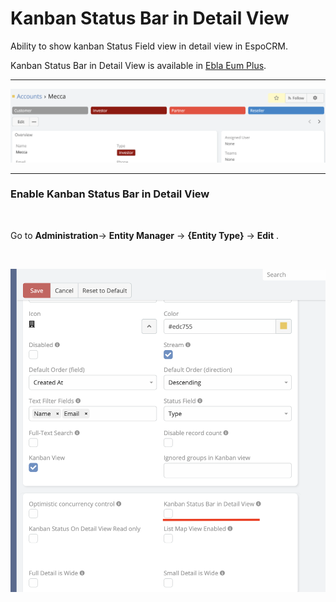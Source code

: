 # Kanban Status Bar in Detail View

Ability to show kanban Status Field view in detail view in EspoCRM.

Kanban Status Bar in Detail View is available
in [Ebla Eum Plus](https://www.eblasoft.com.tr/espocrm-extension-page/espocrm-kanban-board).


---

![Kanban Status Bar in Detail View](../../_static/images/extensions/enum-plus/kanban-status-bar-in-detail-view.png)

---

### Enable Kanban Status Bar in Detail View

<br>


Go to **Administration**-> **Entity Manager** -> **{Entity Type}** -> **Edit** .


<br>

![Enable Kanban Status Bar in Detail View](../../_static/images/extensions/enum-plus/entity-param.png)
